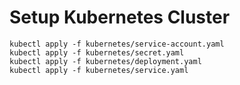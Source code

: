 # Setup Kubernetes Cluster

```
kubectl apply -f kubernetes/service-account.yaml
kubectl apply -f kubernetes/secret.yaml
kubectl apply -f kubernetes/deployment.yaml
kubectl apply -f kubernetes/service.yaml
```
